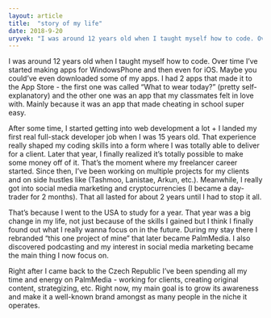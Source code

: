```yaml
---
layout: article
title:  "story of my life"
date: 2018-9-20
uryvek: "I was around 12 years old when I taught myself how to code. Over time I’ve started making apps for WindowsPhone and then even for iOS..."
---
```

I was around 12 years old when I taught myself how to code. Over time I’ve started making apps for WindowsPhone and then even for iOS. Maybe you could’ve even downloaded some of my apps. I had 2 apps that made it to the App Store - the first one was called “What to wear today?” (pretty self-explanatory) and the other one was an app that my classmates felt in love with. Mainly because it was an app that made cheating in school super easy.

After some time, I started getting into web development a lot + I landed my first real full-stack developer job when I was 15 years old. That experience really shaped my coding skills into a form where I was totally able to deliver for a client. Later that year, I finally realized it’s totally possible to make some money off of it. That’s the moment where my freelancer career started. Since then, I’ve been working on multiple projects for my clients and on side hustles like (Tashmoo, Lanistae, Arkun, etc.). Meanwhile, I really got into social media marketing and cryptocurrencies (I became a day-trader for 2 months). That all lasted for about 2 years until I had to stop it all.

That’s because I went to the USA to study for a year. That year was a big change in my life, not just because of the skills I gained but I think I finally found out what I really wanna focus on in the future. During my stay there I rebranded “this one project of mine” that later became PalmMedia. I also discovered podcasting and my interest in social media marketing became the main thing I now focus on.

Right after I came back to the Czech Republic I’ve been spending all my time and energy on PalmMedia - working for clients, creating original content, strategizing, etc. Right now, my main goal is to grow its awareness and make it a well-known brand amongst as many people in the niche it operates.
